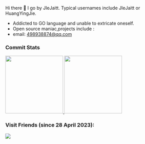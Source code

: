 Hi there 👋 I go by JIeJaitt. Typical usernames include JIeJaitt or HuangYingJie.

- Addicted to GO language and unable to extricate oneself.
- Open source maniac,projects include :
- email: <a href="mailto:498938874@qq.com">498938874@qq.com</a>

### Commit Stats

<a href="https://github.com/cookieY/github-readme-stats">
    <img height=180 src="https://github-readme-stats.vercel.app/api?username=JIeJaitt&count_private=true&show_icons=true&theme=radical&show_owner=true" alt="">
</a>
<a href="https://github.com/anuraghazra/github-readme-stats">
    <img height=180 src="https://github-readme-stats.vercel.app/api/top-langs/?username=JIeJaitt&layout=compact&theme=dark"  alt=""/>
</a>
<br/>

### Visit Friends (since 28 April 2023):

![](https://count.getloli.com/get/@JIeJaitt?theme=moebooru)